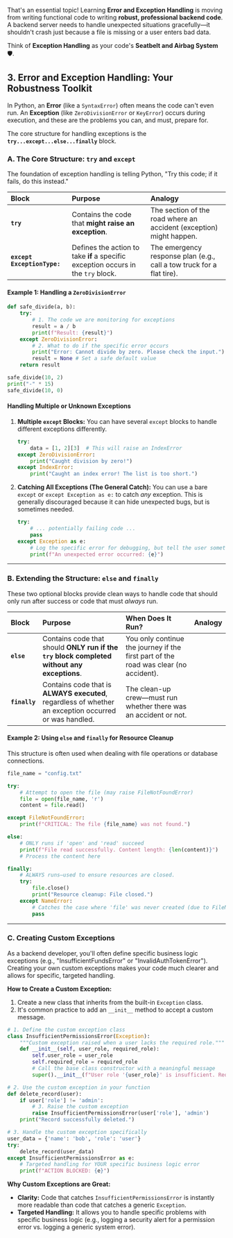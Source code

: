 That's an essential topic\! Learning **Error and Exception Handling** is moving from writing functional code to writing **robust, professional backend code**. A backend server needs to handle unexpected situations gracefully—it shouldn't crash just because a file is missing or a user enters bad data.

Think of **Exception Handling** as your code's **Seatbelt and Airbag System** 🛡️.

## 3\. Error and Exception Handling: Your Robustness Toolkit

In Python, an **Error** (like a `SyntaxError`) often means the code can't even run. An **Exception** (like `ZeroDivisionError` or `KeyError`) occurs during execution, and these are the problems you can, and must, prepare for.

The core structure for handling exceptions is the **`try...except...else...finally`** block.

### A. The Core Structure: `try` and `except`

The foundation of exception handling is telling Python, "Try this code; if it fails, do this instead."

| Block | Purpose | Analogy |
| :--- | :--- | :--- |
| **`try`** | Contains the code that **might raise an exception**. | The section of the road where an accident (exception) might happen. |
| **`except ExceptionType:`**| Defines the action to take **if** a specific exception occurs in the `try` block. | The emergency response plan (e.g., call a tow truck for a flat tire). |

#### Example 1: Handling a `ZeroDivisionError`

```python
def safe_divide(a, b):
    try:
        # 1. The code we are monitoring for exceptions
        result = a / b
        print(f"Result: {result}")
    except ZeroDivisionError:
        # 2. What to do if the specific error occurs
        print("Error: Cannot divide by zero. Please check the input.")
        result = None # Set a safe default value
    return result

safe_divide(10, 2)
print("-" * 15)
safe_divide(10, 0)
```

#### Handling Multiple or Unknown Exceptions

1.  **Multiple `except` Blocks:** You can have several `except` blocks to handle different exceptions differently.
    ```python
    try:
        data = [1, 2][3]  # This will raise an IndexError
    except ZeroDivisionError:
        print("Caught division by zero!")
    except IndexError:
        print("Caught an index error! The list is too short.")
    ```
2.  **Catching All Exceptions (The General Catch):** You can use a bare `except` or `except Exception as e:` to catch *any* exception. This is generally discouraged because it can hide unexpected bugs, but is sometimes needed.
    ```python
    try:
        # ... potentially failing code ...
        pass
    except Exception as e:
        # Log the specific error for debugging, but tell the user something generic.
        print(f"An unexpected error occurred: {e}")
    ```

-----

### B. Extending the Structure: `else` and `finally`

These two optional blocks provide clean ways to handle code that should only run after success or code that must *always* run.

| Block | Purpose | When Does It Run? | Analogy |
| :--- | :--- | :--- | :--- |
| **`else`** | Contains code that should **ONLY run if the `try` block completed without any exceptions**. | You only continue the journey if the first part of the road was clear (no accident). |
| **`finally`** | Contains code that is **ALWAYS executed**, regardless of whether an exception occurred or was handled. | The clean-up crew—must run whether there was an accident or not. |

#### Example 2: Using `else` and `finally` for Resource Cleanup

This structure is often used when dealing with file operations or database connections.

```python
file_name = "config.txt"

try:
    # Attempt to open the file (may raise FileNotFoundError)
    file = open(file_name, 'r')
    content = file.read()

except FileNotFoundError:
    print(f"CRITICAL: The file {file_name} was not found.")

else:
    # ONLY runs if 'open' and 'read' succeed
    print(f"File read successfully. Content length: {len(content)}")
    # Process the content here

finally:
    # ALWAYS runs—used to ensure resources are closed.
    try:
        file.close()
        print("Resource cleanup: File closed.")
    except NameError:
        # Catches the case where 'file' was never created (due to FileNotFoundError)
        pass
```

-----

### C. Creating Custom Exceptions

As a backend developer, you'll often define specific business logic exceptions (e.g., "InsufficientFundsError" or "InvalidAuthTokenError"). Creating your own custom exceptions makes your code much clearer and allows for specific, targeted handling.

**How to Create a Custom Exception:**

1.  Create a new class that inherits from the built-in `Exception` class.
2.  It's common practice to add an `__init__` method to accept a custom message.

<!-- end list -->

```python
# 1. Define the custom exception class
class InsufficientPermissionsError(Exception):
    """Custom exception raised when a user lacks the required role."""
    def __init__(self, user_role, required_role):
        self.user_role = user_role
        self.required_role = required_role
        # Call the base class constructor with a meaningful message
        super().__init__(f"User role '{user_role}' is insufficient. Required role: '{required_role}'.")

# 2. Use the custom exception in your function
def delete_record(user):
    if user['role'] != 'admin':
        # 3. Raise the custom exception
        raise InsufficientPermissionsError(user['role'], 'admin')
    print("Record successfully deleted.")

# 3. Handle the custom exception specifically
user_data = {'name': 'bob', 'role': 'user'}
try:
    delete_record(user_data)
except InsufficientPermissionsError as e:
    # Targeted handling for YOUR specific business logic error
    print(f"ACTION BLOCKED: {e}")
```

**Why Custom Exceptions are Great:**

  * **Clarity:** Code that catches `InsufficientPermissionsError` is instantly more readable than code that catches a generic `Exception`.
  * **Targeted Handling:** It allows you to handle specific problems with specific business logic (e.g., logging a security alert for a permission error vs. logging a generic system error).
